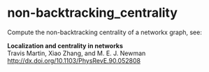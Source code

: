 # non-backtracking_centrality
Compute the non-backtracking centrality of a networkx graph, see:

**Localization and centrality in networks**<br>
Travis Martin, Xiao Zhang, and M. E. J. Newman<br>
http://dx.doi.org/10.1103/PhysRevE.90.052808
